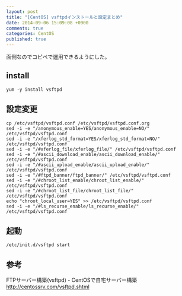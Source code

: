```yaml
---
layout: post
title: "[CentOS] vsftpdインストールと設定まとめ"
date: 2014-09-06 15:09:08 +0900
comments: true
categories: CentOS
published: true
---
```


面倒なのでコピペで運用できるようにした。

## install

```
yum -y install vsftpd
```

## 設定変更

```
cp /etc/vsftpd/vsftpd.conf /etc/vsftpd/vsftpd.conf.org
sed -i -e "/anonymous_enable=YES/anonymous_enable=NO/" /etc/vsftpd/vsftpd.conf
sed -i -e "/xferlog_std_format=YES/xferlog_std_format=NO/" /etc/vsftpd/vsftpd.conf
sed -i -e "/#xferlog_file/xferlog_file/" /etc/vsftpd/vsftpd.conf
sed -i -e "/#ascii_download_enable/ascii_download_enable/" /etc/vsftpd/vsftpd.conf
sed -i -e "/#ascii_upload_enable/ascii_upload_enable/" /etc/vsftpd/vsftpd.conf
sed -i -e "/#ftpd_banner/ftpd_banner/" /etc/vsftpd/vsftpd.conf
sed -i -e "/#chroot_list_enable/chroot_list_enable/" /etc/vsftpd/vsftpd.conf
sed -i -e "/#chroot_list_file/chroot_list_file/" /etc/vsftpd/vsftpd.conf
echo "chroot_local_user=YES" >> /etc/vsftpd/vsftpd.conf
sed -i -e "/#ls_recurse_enable/ls_recurse_enable/" /etc/vsftpd/vsftpd.conf
```

## 起動

```
/etc/init.d/vsftpd start
```

## 参考
FTPサーバー構築(vsftpd) - CentOSで自宅サーバー構築 <http://centossrv.com/vsftpd.shtml>
